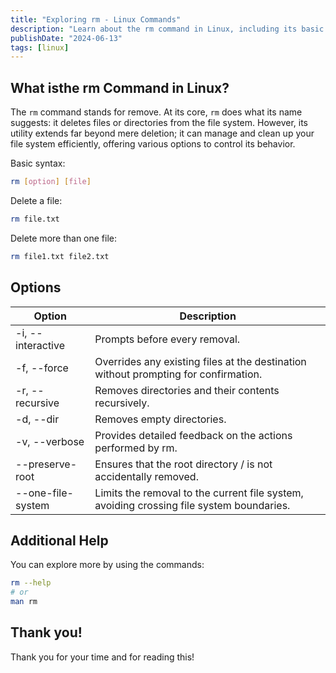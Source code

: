 ```yaml
---
title: "Exploring rm - Linux Commands"
description: "Learn about the rm command in Linux, including its basic syntax, options, and examples for deleting files and directories."
publishDate: "2024-06-13"
tags: [linux]
---
```


## What isthe rm Command in Linux?

The `rm` command stands for remove. At its core, `rm` does what its name suggests: it deletes files or directories from the file system. However, its utility extends far beyond mere deletion; it can manage and clean up your file system efficiently, offering various options to control its behavior.

Basic syntax:

```bash
rm [option] [file]
```

Delete a file:

```bash
rm file.txt
```

Delete more than one file:

```bash
rm file1.txt file2.txt
```

## Options

| Option | Description |
| --- | --- |
| -i, --interactive | Prompts before every removal. |
| -f, --force | Overrides any existing files at the destination without prompting for confirmation. |
| -r, --recursive | Removes directories and their contents recursively. |
| -d, --dir | Removes empty directories. |
| -v, --verbose | Provides detailed feedback on the actions performed by rm. |
| --preserve-root | Ensures that the root directory / is not accidentally removed. |
| --one-file-system | Limits the removal to the current file system, avoiding crossing file system boundaries. |

## Additional Help

You can explore more by using the commands:

```bash
rm --help
# or
man rm
```

## Thank you!

Thank you for your time and for reading this!
